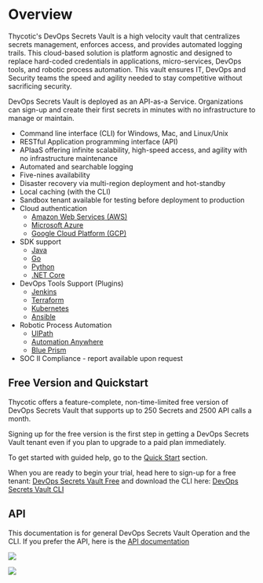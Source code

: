 ﻿[title]: # (Overview)
[tags]: # (DevOps Secrets Vault,DSV,)
[priority]: # (1)

# Overview

Thycotic's DevOps Secrets Vault is a high velocity vault that centralizes secrets management, enforces access, and provides automated logging trails.  This cloud-based solution is platform agnostic and designed to replace hard-coded credentials in applications, micro-services, DevOps tools, and robotic process automation. This vault ensures IT, DevOps and Security teams the speed and agility needed to stay competitive without sacrificing security.

DevOps Secrets Vault is deployed as an API-as-a Service.  Organizations can sign-up and create their first secrets in minutes with no infrastructure to manage or maintain.

* Command line interface (CLI) for Windows, Mac, and Linux/Unix
* RESTful Application programming interface (API)
* APIaaS offering infinite scalability, high-speed access, and agility with no infrastructure maintenance
* Automated and searchable logging
* Five-nines availability
* Disaster recovery via multi-region deployment and hot-standby
* Local caching (with the CLI)
* Sandbox tenant available for testing before deployment to production
* Cloud authentication
    * [Amazon Web Services (AWS)](./auth-general/authaws/index.md)
    * [Microsoft Azure](./auth-general/authazure/index.md)
    * [Google Cloud Platform (GCP)](./auth-general/authgcp/index.md)
* SDK support
    * [Java](https://github.com/thycotic/dsv-sdk-java)
    * [Go](https://github.com/thycotic/dsv-sdk-go)
    * [Python](https://github.com/thycotic/python-dsv-sdk)
    * [.NET Core](https://github.com/thycotic/dsv-netcore-sdk)
* DevOps Tools Support (Plugins)
    * [Jenkins](https://github.com/thycotic/dsv-jenkins-plugin)
    * [Terraform](https://github.com/thycotic/dsv-k8s)
    * [Kubernetes](https://github.com/thycotic/dsv-k8s)
    * [Ansible](https://github.com/thycotic/dsv-ansible-lookup-plugin)
* Robotic Process Automation
    * [UIPath](https://github.com/thycotic/uipath-orchestrator-dsv)
    * [Automation Anywhere](https://docs.thycotic.com/dsv-extension-automation-anywhere/)
    * [Blue Prism](https://docs.thycotic.com/dsv-extension-blue-prism/)
* SOC II Compliance - report available upon request

## Free Version and Quickstart

Thycotic offers a feature-complete, non-time-limited free version of DevOps Secrets Vault that supports up to 250 Secrets and 2500 API calls a month.

Signing up for the free version is the first step in getting a DevOps Secrets Vault tenant even if you plan to upgrade to a paid plan immediately.

To get started with guided help, go to the [Quick Start](./QuickStart/index.md) section.

When you are ready to begin your trial, head here to sign-up for a free tenant:  [DevOps Secrets Vault Free](https://thycotic.com/products/devops-secrets-vault-password-management/) and download the CLI here: [DevOps Secrets Vault CLI](https://dsv.thycotic.com/downloads)

## API 

This documentation is for general DevOps Secrets Vault Operation and the CLI.  If you prefer the API, here is the [API documentation](https://dsv.thycotic.com/api)

![](./images/spacer.png)

![](./images/spacer.png)
